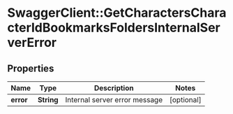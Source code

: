 # SwaggerClient::GetCharactersCharacterIdBookmarksFoldersInternalServerError

## Properties
Name | Type | Description | Notes
------------ | ------------- | ------------- | -------------
**error** | **String** | Internal server error message | [optional] 


